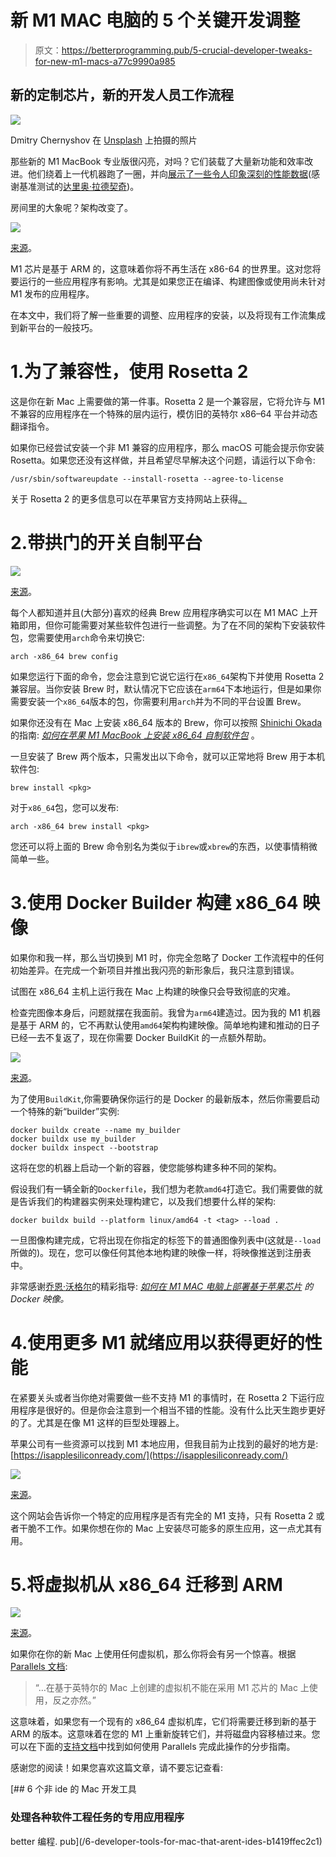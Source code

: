 # 新 M1 MAC 电脑的 5 个关键开发调整

> 原文：<https://betterprogramming.pub/5-crucial-developer-tweaks-for-new-m1-macs-a77c9990a985>

## 新的定制芯片，新的开发人员工作流程

![](img/b099cff500079fbc77651a88740ad5fb.png)

Dmitry Chernyshov 在 [Unsplash](https://unsplash.com/s/photos/mac?utm_source=unsplash&utm_medium=referral&utm_content=creditCopyText) 上拍摄的照片

那些新的 M1 MacBook 专业版很闪亮，对吗？它们装载了大量新功能和效率改进。他们绕着上一代机器跑了一圈，并向[展示了一些令人印象深刻的性能数据](https://towardsdatascience.com/m1-macbook-pro-vs-intel-i9-macbook-pro-ultimate-data-science-comparison-dde8fc32b5df)(感谢基准测试的[达里奥·拉德契奇](https://medium.com/u/689ba04bb8be?source=post_page-----a77c9990a985--------------------------------))。

房间里的大象呢？架构改变了。

![](img/0e5a6b98b96c6dc40ccf2b9be06f47cf.png)

[来源](https://apple.com)。

M1 芯片是基于 ARM 的，这意味着你将不再生活在 x86-64 的世界里。这对您将要运行的一些应用程序有影响。尤其是如果您正在编译、构建图像或使用尚未针对 M1 发布的应用程序。

在本文中，我们将了解一些重要的调整、应用程序的安装，以及将现有工作流集成到新平台的一般技巧。

# 1.为了兼容性，使用 Rosetta 2

这是你在新 Mac 上需要做的第一件事。Rosetta 2 是一个兼容层，它将允许与 M1 不兼容的应用程序在一个特殊的层内运行，模仿旧的英特尔 x86–64 平台并动态翻译指令。

如果你已经尝试安装一个非 M1 兼容的应用程序，那么 macOS 可能会提示你安装 Rosetta。如果您还没有这样做，并且希望尽早解决这个问题，请运行以下命令:

```
/usr/sbin/softwareupdate --install-rosetta --agree-to-license
```

关于 Rosetta 2 的更多信息可以在苹果官方支持网站上获得[。](https://support.apple.com/en-us/HT211861)

# 2.带拱门的开关自制平台

![](img/85c545f56cb21a11e6da7af080fbec7c.png)

[来源](https://brew.sh/)。

每个人都知道并且(大部分)喜欢的经典 Brew 应用程序确实可以在 M1 MAC 上开箱即用，但你可能需要对某些软件包进行一些调整。为了在不同的架构下安装软件包，您需要使用`arch`命令来切换它:

```
arch -x86_64 brew config
```

如果您运行下面的命令，您会注意到它说它运行在`x86_64`架构下并使用 Rosetta 2 兼容层。当你安装 Brew 时，默认情况下它应该在`arm64`下本地运行，但是如果你需要安装一个`x86_64`版本的包，你需要利用`arch`并为不同的平台设置 Brew。

如果你还没有在 Mac 上安装 x86_64 版本的 Brew，你可以按照 [Shinichi Okada](https://medium.com/u/a262a804b78f?source=post_page-----a77c9990a985--------------------------------) 的指南: [*如何在苹果 M1 MacBook 上安装 x86_64 自制软件包*](https://medium.com/mkdir-awesome/how-to-install-x86-64-homebrew-packages-on-apple-m1-macbook-54ba295230f) 。

一旦安装了 Brew 两个版本，只需发出以下命令，就可以正常地将 Brew 用于本机软件包:

```
brew install <pkg>
```

对于`x86_64`包，您可以发布:

```
arch -x86_64 brew install <pkg>
```

您还可以将上面的 Brew 命令别名为类似于`ibrew`或`xbrew`的东西，以使事情稍微简单一些。

# 3.使用 Docker Builder 构建 x86_64 映像

如果你和我一样，那么当切换到 M1 时，你完全忽略了 Docker 工作流程中的任何初始差异。在完成一个新项目并推出我闪亮的新形象后，我只注意到错误。

试图在 x86_64 主机上运行我在 Mac 上构建的映像只会导致彻底的灾难。

检查完图像本身后，问题就摆在我面前。我曾为`arm64`建造过。因为我的 M1 机器是基于 ARM 的，它不再默认使用`amd64`架构构建映像。简单地构建和推动的日子已经一去不复返了，现在你需要 Docker BuildKit 的一点额外帮助。

![](img/e1a037a8234c90493a5693721600a3d9.png)

[来源](https://www.docker.com/company/newsroom/media-resources)。

为了使用`BuildKit`,你需要确保你运行的是 Docker 的最新版本，然后你需要启动一个特殊的新“builder”实例:

```
docker buildx create --name my_builder
docker buildx use my_builder
docker buildx inspect --bootstrap
```

这将在您的机器上启动一个新的容器，使您能够构建多种不同的架构。

假设我们有一辆全新的`Dockerfile`，我们想为老款`amd64`打造它。我们需要做的就是告诉我们的构建器实例来处理构建它，以及我们想要什么样的架构:

```
docker buildx build --platform linux/amd64 -t <tag> --load .
```

一旦图像构建完成，它将出现在你指定的标签下的普通图像列表中(这就是`--load`所做的)。现在，您可以像任何其他本地构建的映像一样，将映像推送到注册表中。

非常感谢[乔恩·沃格尔](https://medium.com/u/c08522ea46a9?source=post_page-----a77c9990a985--------------------------------)的精彩指导: [*如何在 M1 MAC 电脑上部署基于苹果芯片*](/how-to-actually-deploy-docker-images-built-on-a-m1-macs-with-apple-silicon-a35e39318e97) *的 Docker 映像。*

# 4.使用更多 M1 就绪应用以获得更好的性能

在紧要关头或者当你绝对需要做一些不支持 M1 的事情时，在 Rosetta 2 下运行应用程序是很好的。但是你会注意到一个相当不错的性能。没有什么比天生跑步更好的了。尤其是在像 M1 这样的巨型处理器上。

苹果公司有一些资源可以找到 M1 本地应用，但我目前为止找到的最好的地方是:[https://isapplesiliconready.com/](https://isapplesiliconready.com/)

![](img/b5e14f8520f80b2ccf8bf5f333698e0b.png)

[来源](https://isapplesiliconready.com/)。

这个网站会告诉你一个特定的应用程序是否有完全的 M1 支持，只有 Rosetta 2 或者干脆不工作。如果你想在你的 Mac 上安装尽可能多的原生应用，这一点尤其有用。

# 5.将虚拟机从 x86_64 迁移到 ARM

![](img/1e8c750e52ad2283ee109b71cfc5ad3f.png)

[来源](https://www.parallels.com/about/brand-assets/)。

如果你在你的新 Mac 上使用任何虚拟机，那么你将会有另一个惊喜。根据 [Parallels 文档](https://kb.parallels.com/125343):

> “…在基于英特尔的 Mac 上创建的虚拟机不能在采用 M1 芯片的 Mac 上使用，反之亦然。”

这意味着，如果您有一个现有的 x86_64 虚拟机库，它们将需要迁移到新的基于 ARM 的版本。这意味着在您的 M1 上重新旋转它们，并将磁盘内容移植过来。您可以在下面的[支持文档](https://kb.parallels.com/125344)中找到如何使用 Parallels 完成此操作的分步指南。

感谢您的阅读！如果您喜欢这篇文章，请不要忘记查看:

[](/6-developer-tools-for-mac-that-arent-ides-b1419ffec2c1) [## 6 个非 ide 的 Mac 开发工具

### 处理各种软件工程任务的专用应用程序

better 编程. pub](/6-developer-tools-for-mac-that-arent-ides-b1419ffec2c1)